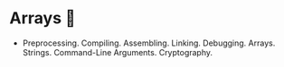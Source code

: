 # Arrays 💾
- Preprocessing. Compiling. Assembling. Linking. Debugging. Arrays. Strings. Command-Line Arguments. Cryptography.
